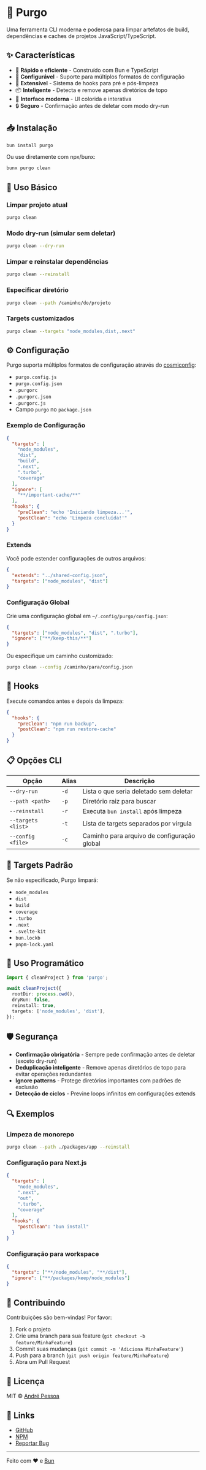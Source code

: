 # 🧹 Purgo

Uma ferramenta CLI moderna e poderosa para limpar artefatos de build, dependências e caches de projetos JavaScript/TypeScript.

## ✨ Características

- 🚀 **Rápido e eficiente** - Construído com Bun e TypeScript
- 🎯 **Configurável** - Suporte para múltiplos formatos de configuração
- 🔌 **Extensível** - Sistema de hooks para pré e pós-limpeza
- 📦 **Inteligente** - Detecta e remove apenas diretórios de topo
- 🎨 **Interface moderna** - UI colorida e interativa
- 🔒 **Seguro** - Confirmação antes de deletar com modo dry-run

## 📥 Instalação

```bash
bun install purgo
```

Ou use diretamente com npx/bunx:

```bash
bunx purgo clean
```

## 🚀 Uso Básico

### Limpar projeto atual

```bash
purgo clean
```

### Modo dry-run (simular sem deletar)

```bash
purgo clean --dry-run
```

### Limpar e reinstalar dependências

```bash
purgo clean --reinstall
```

### Especificar diretório

```bash
purgo clean --path /caminho/do/projeto
```

### Targets customizados

```bash
purgo clean --targets "node_modules,dist,.next"
```

## ⚙️ Configuração

Purgo suporta múltiplos formatos de configuração através do [cosmiconfig](https://github.com/davidtheclark/cosmiconfig):

- `purgo.config.js`
- `purgo.config.json`
- `.purgorc`
- `.purgorc.json`
- `.purgorc.js`
- Campo `purgo` no `package.json`

### Exemplo de Configuração

```json
{
  "targets": [
    "node_modules",
    "dist",
    "build",
    ".next",
    ".turbo",
    "coverage"
  ],
  "ignore": [
    "**/important-cache/**"
  ],
  "hooks": {
    "preClean": "echo 'Iniciando limpeza...'",
    "postClean": "echo 'Limpeza concluída!'"
  }
}
```

### Extends

Você pode estender configurações de outros arquivos:

```json
{
  "extends": "../shared-config.json",
  "targets": ["node_modules", "dist"]
}
```

### Configuração Global

Crie uma configuração global em `~/.config/purgo/config.json`:

```json
{
  "targets": ["node_modules", "dist", ".turbo"],
  "ignore": ["**/keep-this/**"]
}
```

Ou especifique um caminho customizado:

```bash
purgo clean --config /caminho/para/config.json
```

## 🎣 Hooks

Execute comandos antes e depois da limpeza:

```json
{
  "hooks": {
    "preClean": "npm run backup",
    "postClean": "npm run restore-cache"
  }
}
```

## 📋 Opções CLI

| Opção | Alias | Descrição |
|-------|-------|-----------|
| `--dry-run` | `-d` | Lista o que seria deletado sem deletar |
| `--path <path>` | `-p` | Diretório raiz para buscar |
| `--reinstall` | `-r` | Executa `bun install` após limpeza |
| `--targets <list>` | `-t` | Lista de targets separados por vírgula |
| `--config <file>` | `-c` | Caminho para arquivo de configuração global |

## 🎯 Targets Padrão

Se não especificado, Purgo limpará:

- `node_modules`
- `dist`
- `build`
- `coverage`
- `.turbo`
- `.next`
- `.svelte-kit`
- `bun.lockb`
- `pnpm-lock.yaml`

## 🔧 Uso Programático

```typescript
import { cleanProject } from 'purgo';

await cleanProject({
  rootDir: process.cwd(),
  dryRun: false,
  reinstall: true,
  targets: ['node_modules', 'dist'],
});
```

## 🛡️ Segurança

- **Confirmação obrigatória** - Sempre pede confirmação antes de deletar (exceto dry-run)
- **Deduplicação inteligente** - Remove apenas diretórios de topo para evitar operações redundantes
- **Ignore patterns** - Protege diretórios importantes com padrões de exclusão
- **Detecção de ciclos** - Previne loops infinitos em configurações extends

## 🔍 Exemplos

### Limpeza de monorepo

```bash
purgo clean --path ./packages/app --reinstall
```

### Configuração para Next.js

```json
{
  "targets": [
    "node_modules",
    ".next",
    "out",
    ".turbo",
    "coverage"
  ],
  "hooks": {
    "postClean": "bun install"
  }
}
```

### Configuração para workspace

```json
{
  "targets": ["**/node_modules", "**/dist"],
  "ignore": ["**/packages/keep/node_modules"]
}
```

## 🤝 Contribuindo

Contribuições são bem-vindas! Por favor:

1. Fork o projeto
2. Crie uma branch para sua feature (`git checkout -b feature/MinhaFeature`)
3. Commit suas mudanças (`git commit -m 'Adiciona MinhaFeature'`)
4. Push para a branch (`git push origin feature/MinhaFeature`)
5. Abra um Pull Request

## 📄 Licença

MIT © [André Pessoa](https://github.com/andrebpessoa)

## 🔗 Links

- [GitHub](https://github.com/andrebpessoa/purgo)
- [NPM](https://www.npmjs.com/package/purgo)
- [Reportar Bug](https://github.com/andrebpessoa/purgo/issues)

---

Feito com ❤️ e [Bun](https://bun.sh)
